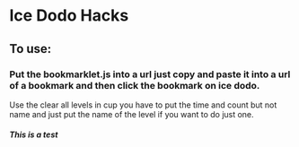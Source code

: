 # Ice Dodo Hacks

## To use:
### Put the bookmarklet.js into a url just copy and paste it into a url of a bookmark and then click the bookmark on ice dodo.
Use the clear all levels in cup you have to put the time and count but not name and just put the name of the level if
you want to do just one.


##### This is a test
